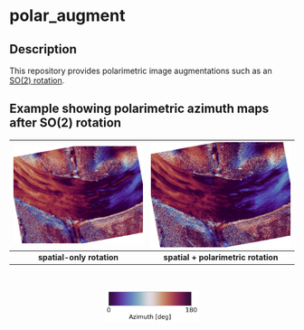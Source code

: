 # polar_augment

## Description

This repository provides polarimetric image augmentations such as an [SO(2) rotation](simulate_rotation_script.py).

## Example showing polarimetric azimuth maps after SO(2) rotation

| ![RotationAnimation](docs/animation_with_alpha_wo.gif) | ![RotationAnimation](docs/animation_with_alpha_rect.gif) |
|:--------------------------:|:--------------------------:|
| **spatial-only rotation** | **spatial + polarimetric rotation** |

<br>
<p align="center">
  <img src="docs/color_bar.svg" alt="Colorbar" width="33%" />
</p>